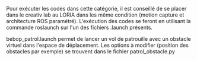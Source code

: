 Pour exécuter les codes dans cette catégorie, il est conseillé de se placer dans le creativ lab au LORIA dans les même condition (motion capture et architecture ROS paramétré).
L'exécution des codes se feront en utilisant la commande roslaunch sur l'un des fichiers .launch présents.


bebop_patrol.launch permet de lancer un vol de patrouille avec un obstacle virtuel dans l'espace de déplacement. Les options à modifier (position des obstacles par exemple) se trouvent dans le fichier patrol_obstacle.py 
